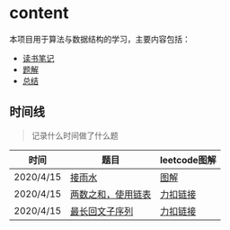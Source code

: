 # content
本项目用于算法与数据结构的学习，主要内容包括：

- [读书笔记](./doc/算法与数据结构.md)
- [题解](./doc/算法与数据结构练习.md)
- [总结](./doc/数据结构与算法.xmind)

## 时间线 
> 记录什么时间做了什么题

| 时间      | 题目                                                         | leetcode图解                                                 |
| --------- | ------------------------------------------------------------ | ------------------------------------------------------------ |
| 2020/4/15 | [接雨水](./src/com/me/leetcode/solution/CatchRains.java)     | [图解](https://leetcode-cn.com/problems/trapping-rain-water/solution/xiang-xi-tong-su-de-si-lu-fen-xi-duo-jie-fa-by-w-8/) |
| 2020/4/15 | [两数之和，使用链表](./src/com/me/leetcode/linkedlist/ListNode.java) | [力扣链接](https://leetcode-cn.com/problems/add-two-numbers/) |
| 2020/4/15 | [最长回文子序列](./src/com/me/leetcode/solution/Palindrome.java) | [力扣链接](https://leetcode-cn.com/problems/longest-palindromic-substring/) |




